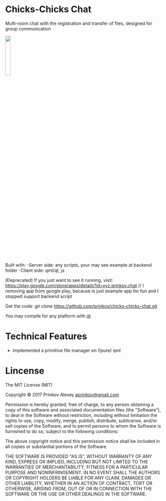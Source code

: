 # Chicks-Chicks Chat
Multi-room chat with the registration and transfer of files, designed for group communication

<img src="https://i.ibb.co/4FyS60k/2020-05-06-13-05-29.png" style="margin-right: 10px" width="18%">

Built with:
-Server side: any scripts, your may see example at backend folder
-Client side: qml/qt, js

(Deprecated) If you just want to see it running, visit: https://play.google.com/store/apps/details?id=xyz.prinkov.chat
 // I removing app from google play, because is just example app for fun  and I stopped support backend script


Get the code:
    git clone https://github.com/prinkov/chicks-chicks-chat.git

You may compile for any platform with [qt]("https://www.qt.io/download/")

# Technical Features
- Implemented a primitive file manager on (!pure) qml

# Lincense

The MIT License (MIT)

Copyright © 2017 Prinkov Alexey aprinkov@gmail.com

Permission is hereby granted, free of charge, to any person obtaining a copy of this software and associated documentation files (the "Software"), to deal in the Software without restriction, including without limitation the rights to use, copy, modify, merge, publish, distribute, sublicense, and/or sell copies of the Software, and to permit persons to whom the Software is furnished to do so, subject to the following conditions:

The above copyright notice and this permission notice shall be included in all copies or substantial portions of the Software.

THE SOFTWARE IS PROVIDED "AS IS", WITHOUT WARRANTY OF ANY KIND, EXPRESS OR IMPLIED, INCLUDING BUT NOT LIMITED TO THE WARRANTIES OF MERCHANTABILITY, FITNESS FOR A PARTICULAR PURPOSE AND NONINFRINGEMENT. IN NO EVENT SHALL THE AUTHORS OR COPYRIGHT HOLDERS BE LIABLE FOR ANY CLAIM, DAMAGES OR OTHER LIABILITY, WHETHER IN AN ACTION OF CONTRACT, TORT OR OTHERWISE, ARISING FROM, OUT OF OR IN CONNECTION WITH THE SOFTWARE OR THE USE OR OTHER DEALINGS IN THE SOFTWARE.

